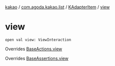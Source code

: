 [kakao](../../index.md) / [com.agoda.kakao.list](../index.md) / [KAdapterItem](index.md) / [view](./view.md)

# view

`open val view: ViewInteraction`

Overrides [BaseActions.view](../../com.agoda.kakao.common.actions/-base-actions/view.md)

Overrides [BaseAssertions.view](../../com.agoda.kakao.common.assertions/-base-assertions/view.md)

